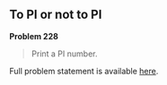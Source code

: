To PI or not to PI
------------------

**Problem 228**

> Print a PI number.

Full problem statement is available [here][mirror].

[mirror]: https://github.com/rdtsc/codeeval-problem-statements/tree/master/moderate/228-to-pi-or-not-to-pi/
          "View Problem Statement Mirror"
